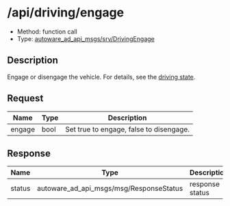 # /api/driving/engage

- Method: function call
- Type: [autoware_ad_api_msgs/srv/DrivingEngage](../../../types/autoware_ad_api_msgs/srv/driving_engage.md)

## Description

Engage or disengage the vehicle. For details, see the [driving state](../../../features/driving.md).

## Request

| Name   | Type | Description                             |
| ------ | ---- | --------------------------------------- |
| engage | bool | Set true to engage, false to disengage. |

## Response

| Name   | Type                                    | Description     |
| ------ | --------------------------------------- | --------------- |
| status | autoware_ad_api_msgs/msg/ResponseStatus | response status |

